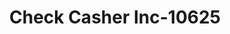 ---
f_zip-code: 65706
f_state-code: MO
title: Check Casher Inc-10625
f_phone: 417-859-7990
f_city-only: Marshfield
f_address: 1329 Spur Drive Marshfield
f_location-unique-id: '10625'
slug: check-casher-inc-10625
updated-on: '2024-05-30T13:46:58.046Z'
created-on: '2024-05-30T13:36:59.803Z'
published-on: '2024-05-30T13:54:32.469Z'
f_city-state: cms/city/marshfield-mo.md
f_company: cms/company/check-casher-inc.md
f_state: cms/state/missouri.md
layout: '[payday-loan].html'
tags: payday-loan
---